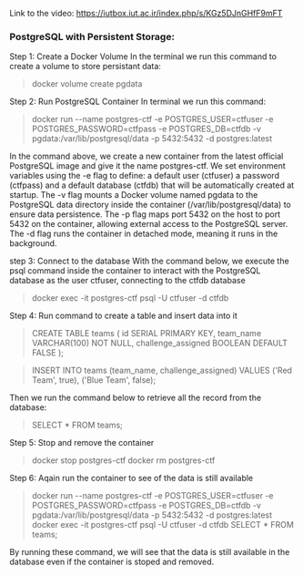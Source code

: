 Link to the video: https://iutbox.iut.ac.ir/index.php/s/KGz5DJnGHfF9mFT

### PostgreSQL with Persistent Storage:

Step 1: Create a Docker Volume
In the terminal we run this command to create a volume to store persistant data:
>docker volume create pgdata

Step 2: Run PostgreSQL Container
In terminal we run this command:
>docker run --name postgres-ctf -e POSTGRES_USER=ctfuser -e POSTGRES_PASSWORD=ctfpass -e POSTGRES_DB=ctfdb -v pgdata:/var/lib/postgresql/data -p 5432:5432 -d postgres:latest 

In the command above, we create a new container from the latest official PostgreSQL image and give it the name postgres-ctf.
We set environment variables using the -e flag to define:
a default user (ctfuser)
a password (ctfpass)
and a default database (ctfdb) that will be automatically created at startup.
The -v flag mounts a Docker volume named pgdata to the PostgreSQL data directory inside the container (/var/lib/postgresql/data) to ensure data persistence.
The -p flag maps port 5432 on the host to port 5432 on the container, allowing external access to the PostgreSQL server.
The -d flag runs the container in detached mode, meaning it runs in the background.

step 3: Connect to the database
With the command below, we execute the psql command inside the container to interact with the PostgreSQL database as the user ctfuser, connecting to the ctfdb database
>docker exec -it postgres-ctf psql -U ctfuser -d ctfdb

Step 4: Run command to create a table and insert data into it
>CREATE TABLE teams (
    id SERIAL PRIMARY KEY,
    team_name VARCHAR(100) NOT NULL,
    challenge_assigned BOOLEAN DEFAULT FALSE
);

>INSERT INTO teams (team_name, challenge_assigned)
VALUES 
    ('Red Team', true),
    ('Blue Team', false);

Then we run the command below to retrieve all the record from the database:
>SELECT * FROM teams;

Step 5: Stop and remove the container
>docker stop postgres-ctf
>docker rm postgres-ctf

Step 6: Aqain run the container to see of the data is still available
>docker run --name postgres-ctf -e POSTGRES_USER=ctfuser -e POSTGRES_PASSWORD=ctfpass -e POSTGRES_DB=ctfdb -v pgdata:/var/lib/postgresql/data -p 5432:5432 -d postgres:latest
>docker exec -it postgres-ctf psql -U ctfuser -d ctfdb
>SELECT * FROM teams;

By running these command, we will see that the data is still available in the database even if the container is stoped and removed.
